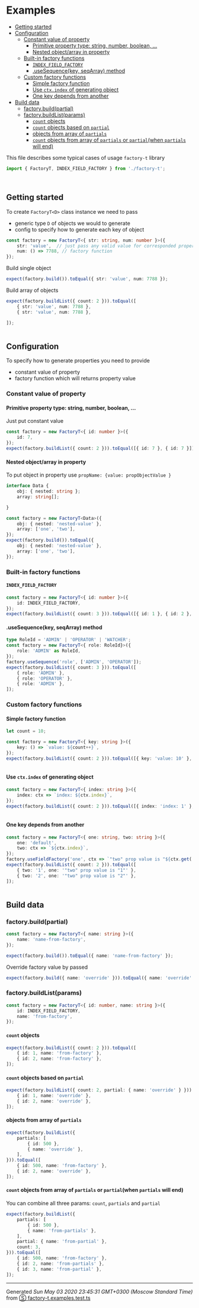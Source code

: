 # Examples

<!-- toc -->

- [Getting started](#getting-started)
- [Configuration](#configuration)
  * [Constant value of property](#constant-value-of-property)
    + [Primitive property type: string, number, boolean, ...](#primitive-property-type-string-number-boolean-)
    + [Nested object/array in property](#nested-objectarray-in-property)
  * [Built-in factory functions](#built-in-factory-functions)
    + [`INDEX_FIELD_FACTORY`](#index_field_factory)
    + [.useSequence(key, seqArray) method](#usesequencekey-seqarray-method)
  * [Custom factory functions](#custom-factory-functions)
    + [Simple factory function](#simple-factory-function)
    + [Use `ctx.index` of generating object](#use-ctxindex-of-generating-object)
    + [One key depends from another](#one-key-depends-from-another)
- [Build data](#build-data)
  * [factory.build(partial)](#factorybuildpartial)
  * [factory.buildList(params)](#factorybuildlistparams)
    + [`count` objects](#count-objects)
    + [`count` objects based on `partial`](#count-objects-based-on-partial)
    + [objects from array of `partials`](#objects-from-array-of-partials)
    + [`count` objects from array of `partials` or `partial`(when `partials` will end)](#count-objects-from-array-of-partials-or-partialwhen-partials-will-end)

<!-- tocstop -->

This file describes some typical cases of usage `factory-t` library
```ts
import { FactoryT, INDEX_FIELD_FACTORY } from './factory-t';




```
## Getting started

To create `FactoryT<D>` class instance we need to pass
- generic type `D` of objects we would to generate
- config to specify how to generate each key of object
```ts
const factory = new FactoryT<{ str: string, num: number }>({
    str: 'value',  // just pass any valid value for corresponded property
    num: () => 7788, // factory function
});

```
Build single object
```ts
expect(factory.build()).toEqual({ str: 'value', num: 7788 });

```
Build array of objects
```ts
expect(factory.buildList({ count: 2 })).toEqual([
    { str: 'value', num: 7788 },
    { str: 'value', num: 7788 },

]);



```
## Configuration

To specify how to generate properties you need to provide
- constant value of property
- factory function which will returns property value

### Constant value of property

#### Primitive property type: string, number, boolean, ...
Just put constant value

```ts
const factory = new FactoryT<{ id: number }>({
    id: 7,
});
expect(factory.buildList({ count: 2 })).toEqual([{ id: 7 }, { id: 7 }]);


```
#### Nested object/array in property
To put object in property use `propName: {value: propObjectValue }`

```ts
interface Data {
    obj: { nested: string };
    array: string[];

}

const factory = new FactoryT<Data>({
    obj: { nested: 'nested-value' },
    array: ['one', 'two'],
});
expect(factory.build()).toEqual({
    obj: { nested: 'nested-value' },
    array: ['one', 'two'],
});


```
### Built-in factory functions

#### `INDEX_FIELD_FACTORY`

```ts
const factory = new FactoryT<{ id: number }>({
    id: INDEX_FIELD_FACTORY,
});
expect(factory.buildList({ count: 3 })).toEqual([{ id: 1 }, { id: 2 }, { id: 3 }]);


```
#### .useSequence(key, seqArray) method

```ts
type RoleId = 'ADMIN' | 'OPERATOR' | 'WATCHER';
const factory = new FactoryT<{ role: RoleId}>({
    role: 'ADMIN' as RoleId,
});
factory.useSequence('role', ['ADMIN', 'OPERATOR']);
expect(factory.buildList({ count: 3 })).toEqual([
    { role: 'ADMIN' },
    { role: 'OPERATOR' },
    { role: 'ADMIN' },
]);


```
### Custom factory functions

#### Simple factory function

```ts
let count = 10;

const factory = new FactoryT<{ key: string }>({
    key: () => `value: ${count++}`,
});
expect(factory.buildList({ count: 2 })).toEqual([{ key: 'value: 10' }, { key: 'value: 11' }]);



```
#### Use `ctx.index` of generating object

```ts
const factory = new FactoryT<{ index: string }>({
    index: ctx => `index: ${ctx.index}`,
});
expect(factory.buildList({ count: 2 })).toEqual([{ index: 'index: 1' }, { index: 'index: 2' }]);



```
#### One key depends from another

```ts
const factory = new FactoryT<{ one: string, two: string }>({
    one: 'default',
    two: ctx => `${ctx.index}`,
});
factory.useFieldFactory('one', ctx => `"two" prop value is "${ctx.get('two')}"`);
expect(factory.buildList({ count: 2 })).toEqual([
    { two: '1', one: '"two" prop value is "1"' },
    { two: '2', one: '"two" prop value is "2"' },
]);



```
## Build data

### factory.build(partial)

```ts
const factory = new FactoryT<{ name: string }>({
    name: 'name-from-factory',
});

expect(factory.build()).toEqual({ name: 'name-from-factory' });
```
Override factory value by passed
```ts
expect(factory.build({ name: 'override' })).toEqual({ name: 'override' });


```
### factory.buildList(params)


```ts
const factory = new FactoryT<{ id: number, name: string }>({
    id: INDEX_FIELD_FACTORY,
    name: 'from-factory',
});

```
#### `count` objects
```ts
expect(factory.buildList({ count: 2 })).toEqual([
    { id: 1, name: 'from-factory' },
    { id: 2, name: 'from-factory' },
]);

```
#### `count` objects based on `partial`
```ts
expect(factory.buildList({ count: 2, partial: { name: 'override' } })).toEqual([
    { id: 1, name: 'override' },
    { id: 2, name: 'override' },
]);

```
####  objects from array of `partials`
```ts
expect(factory.buildList({
    partials: [
        { id: 500 },
        { name: 'override' },
    ],
})).toEqual([
    { id: 500, name: 'from-factory' },
    { id: 2, name: 'override' },
]);

```
####  `count` objects from array of `partials` or `partial`(when `partials` will end)
You can combine all three params: `count`, `partials` and `partial`
```ts
expect(factory.buildList({
    partials: [
        { id: 500 },
        { name: 'from-partials' },
    ],
    partial: { name: 'from-partial' },
    count: 3,
})).toEqual([
    { id: 500, name: 'from-factory' },
    { id: 2, name: 'from-partials' },
    { id: 3, name: 'from-partial' },
]);


```
------------------------
Generated _Sun May 03 2020 23:45:31 GMT+0300 (Moscow Standard Time)_ from [&#x24C8; factory-t.examples.test.ts](factory-t.examples.test.ts "View in source")

